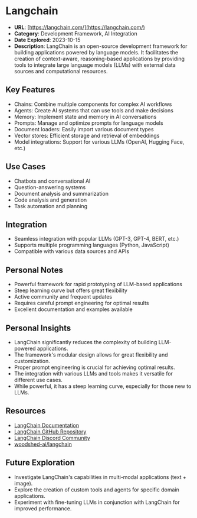# Langchain

- **URL**: [https://langchain.com/](https://langchain.com/)
- **Category**: Development Framework, AI Integration
- **Date Explored**: 2023-10-15
- **Description**: LangChain is an open-source development framework for building applications powered by language models. It facilitates the creation of context-aware, reasoning-based applications by providing tools to integrate large language models (LLMs) with external data sources and computational resources.

## Key Features

- Chains: Combine multiple components for complex AI workflows
- Agents: Create AI systems that can use tools and make decisions
- Memory: Implement state and memory in AI conversations
- Prompts: Manage and optimize prompts for language models
- Document loaders: Easily import various document types
- Vector stores: Efficient storage and retrieval of embeddings
- Model integrations: Support for various LLMs (OpenAI, Hugging Face, etc.)

## Use Cases
  
- Chatbots and conversational AI
- Question-answering systems
- Document analysis and summarization
- Code analysis and generation
- Task automation and planning

## Integration

- Seamless integration with popular LLMs (GPT-3, GPT-4, BERT, etc.)
- Supports multiple programming languages (Python, JavaScript)
- Compatible with various data sources and APIs

## Personal Notes

- Powerful framework for rapid prototyping of LLM-based applications
- Steep learning curve but offers great flexibility
- Active community and frequent updates
- Requires careful prompt engineering for optimal results
- Excellent documentation and examples available

## Personal Insights

- LangChain significantly reduces the complexity of building LLM-powered applications.
- The framework's modular design allows for great flexibility and customization.
- Proper prompt engineering is crucial for achieving optimal results.
- The integration with various LLMs and tools makes it versatile for different use cases.
- While powerful, it has a steep learning curve, especially for those new to LLMs.

## Resources

- [LangChain Documentation](https://python.langchain.com/en/latest/index.html)
- [LangChain GitHub Repository](https://github.com/hwchase17/langchain)
- [LangChain Discord Community](https://discord.gg/6adMQxSpJS)
- [woodshed-ai/langchain](https://github.com/mpazaryna/woodshed-ai/tree/main/langchain)

## Future Exploration

- Investigate LangChain's capabilities in multi-modal applications (text + image).
- Explore the creation of custom tools and agents for specific domain applications.
- Experiment with fine-tuning LLMs in conjunction with LangChain for improved performance.
